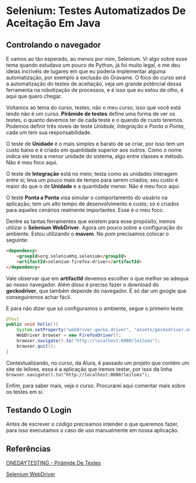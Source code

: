 # Selenium: Testes Automatizados De Aceitação Em Java

## Controlando o navegador

E vamos ao tão esperado, ao menos por mim, Selenium. Vi algo sobre esse tema quando estudava um pouco de Python, já foi muito legal, e me deu ideias incrivéis de lugares em que eu poderia implementar alguma automatização, por exemplo a exclusão do Gravame. O foco do curso será a automatização do testes de aceitação, veja um grande potêncial dessa ferramenta na robotização de processos, e é isso que eu estou de olho, é aqui que quero chegar.

Voltamos ao tema do curso, testes, não o meu curso, isso que você está lendo não é um curso. **Pirâmide de testes** define uma forma de ver os testes, o quanto devemos ter de cada teste e o quando de custo teremos. Podemos definir três níveis de teste *Unidade, Integração e Ponta a Ponta*, cada um tem sua responsabilidade.

O teste de **Unidade** é o mais simples e barato de se criar, por isso tem um custo baixo e é criado em quantidade superior aos outros. Como o nome indica ele testa a menor unidade do sistema, algo entre classes e método. Não é meu foco aqui.

O teste de **Integração** está no meio; testa como as unidades interagem entre si; leva um pouco mais de tempo para serem criados; seu custo é maior do que o de **Unidade** e a quantidade menor. Não é meu foco aqui.

O teste **Ponta a Ponta** visa simular o comportamento do usuário na aplicação; tem um alto tempo de desenvolvimento e custo; só é criados para aqueles cenários realmente importantes. Esse é o meu foco.

Dentre as tantas ferramentes que existem para esse propósito, iremos utilizar o **Selenium WebDriver**. Agora um pouco sobre a configuração do ambiente. Estou utilizando o **mavem**. No *pom* precisamos colocar o seguinte:

```html
<dependency>
    <groupId>org.seleniumhq.selenium</groupId>
    <artifactId>selenium-firefox-driver</artifactId>
</dependency>
```

Vale observar que em **artifactId** devemos escolher o que melhor se adequa ao nosso navegador. Além disso é preciso fazer o download do **geckodriver**, que também depende do navegador. É só dar um google que conseguiremos achar fácil.

E para não dizer que só configuramos o ambiente, segue o primeiro teste.

```java
@Test
public void hello(){
    System.setProperty("webdriver.gecko.driver", "assets/geckodriver.exe");
    WebDriver browser = new FirefoxDriver();
    browser.navigate().to("http://localhost:8080/leiloes");
    browser.quit();
}   
```

Contextualizando, no curso, da Alura, é passado um projeto que contém um site de leiloes, essa é a aplicação que iremos testar, por isso da linha `browser.navigate().to("http://localhost:8080/leiloes");`

Enfim, para saber mais, veja o curso. Procurarei aqui comentar mais sobre os testes em si.

## Testando O Login

Antes de escrever o código precisamos intender o que queremos fazer, para isso executamos o caso de uso manualmente em nossa aplicação.

## Referências

[ONEDAYTESTING - Pirâmide De Testes](https://blog.onedaytesting.com.br/piramide-de-teses/)

[Selenium WebDriver](https://www.selenium.dev/documentation/webdriver/)
